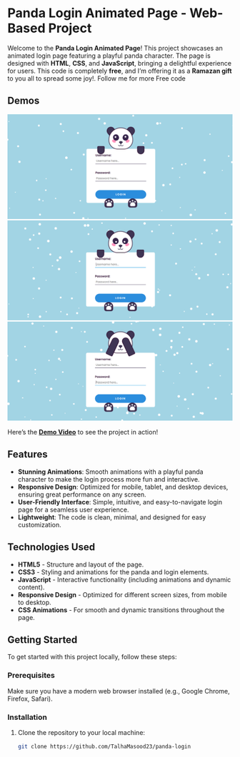 # Panda Login Animated Page - Web-Based Project

Welcome to the **Panda Login Animated Page**! This project showcases an animated login page featuring a playful panda character. The page is designed with **HTML**, **CSS**, and **JavaScript**, bringing a delightful experience for users. This code is completely **free**, and I’m offering it as a **Ramazan gift** to you all to spread some joy!. Follow me for more Free code

## Demos

![Panda Login Website Demo](image/001.png)  
![Panda Login Website Demo 1](image/002.png)
![Panda Login Website Demo 2](image/003.png)


Here’s the **[Demo Video](https://www.linkedin.com/posts/talha-masood-1st-7a8036285_webdevelopment-frontenddevelopment-animation-activity-7306165119225372672-SSB7?utm_source=share&utm_medium=member_android&rcm=ACoAAEU87_ABU3MT67sR-3fwY06dGiLqMK5waZ4)** to see the project in action!

## Features

- **Stunning Animations**: Smooth animations with a playful panda character to make the login process more fun and interactive.
- **Responsive Design**: Optimized for mobile, tablet, and desktop devices, ensuring great performance on any screen.
- **User-Friendly Interface**: Simple, intuitive, and easy-to-navigate login page for a seamless user experience.
- **Lightweight**: The code is clean, minimal, and designed for easy customization.

## Technologies Used

- **HTML5** - Structure and layout of the page.
- **CSS3** - Styling and animations for the panda and login elements.
- **JavaScript** - Interactive functionality (including animations and dynamic content).
- **Responsive Design** - Optimized for different screen sizes, from mobile to desktop.
- **CSS Animations** - For smooth and dynamic transitions throughout the page.

## Getting Started

To get started with this project locally, follow these steps:

### Prerequisites

Make sure you have a modern web browser installed (e.g., Google Chrome, Firefox, Safari).

### Installation

1. Clone the repository to your local machine:
   ```bash
   git clone https://github.com/TalhaMasood23/panda-login
